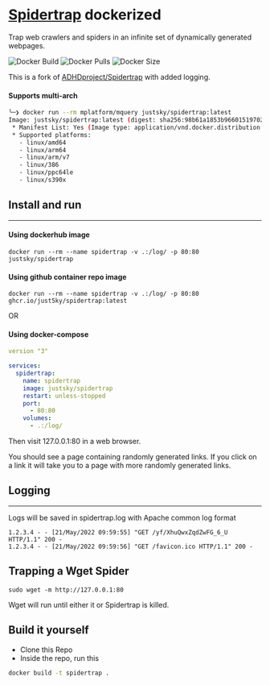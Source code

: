 # [Spidertrap](https://github.com/adhdproject/spidertrap) dockerized
Trap web crawlers and spiders in an infinite set of dynamically
generated webpages.

![Docker Build](https://github.com/just5ky/spidertrap/workflows/Docker/badge.svg) ![Docker Pulls](https://img.shields.io/docker/pulls/justsky/spidertrap) ![Docker Size](https://img.shields.io/docker/image-size/justsky/spidertrap?color=orange)

This is a fork of [ADHDproject/Spidertrap](https://github.com/adhdproject/spidertrap) with added logging.

####  Supports multi-arch
```sh
╰─❯ docker run --rm mplatform/mquery justsky/spidertrap:latest
Image: justsky/spidertrap:latest (digest: sha256:98b61a1853b966015197024d2c8c9e82edab5367ee51bd7f5503d445e367df84)
 * Manifest List: Yes (Image type: application/vnd.docker.distribution.manifest.list.v2+json)
 * Supported platforms:
   - linux/amd64
   - linux/arm64
   - linux/arm/v7
   - linux/386
   - linux/ppc64le
   - linux/s390x
```

## Install and run
---
#### Using dockerhub image
`docker run --rm --name spidertrap -v .:/log/ -p 80:80 justsky/spidertrap`

#### Using github container repo image

`docker run --rm --name spidertrap -v .:/log/ -p 80:80 ghcr.io/just5ky/spidertrap:latest`

OR

#### Using docker-compose

```yml
version "3"

services:
  spidertrap:
    name: spidertrap
    image: justsky/spidertrap
    restart: unless-stopped
    port:
      - 80:80
    volumes:
      - .:/log/
```

Then visit 127.0.0.1:80 in a web
browser. 

You should see a page containing randomly generated links. If
you click on a link it will take you to a page with more randomly
generated links.

## Logging
---
Logs will be saved in spidertrap.log with Apache common log format

```log
1.2.3.4 - - [21/May/2022 09:59:55] "GET /yf/XhuQwxZqdZwFG_6_U HTTP/1.1" 200 -
1.2.3.4 - - [21/May/2022 09:59:56] "GET /favicon.ico HTTP/1.1" 200 -
```

Trapping a Wget Spider
--------------------

`sudo wget -m http://127.0.0.1:80`

Wget will run until either it or Spidertrap is killed.

Build it yourself
---

- Clone this Repo
- Inside the repo, run this

 ```sh
 docker build -t spidertrap .
 ```
